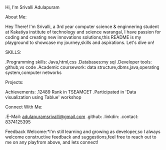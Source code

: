 Hi, I'm Srivalli Adulapuram

About Me:

Hey There! I'm Srivalli, a 3rd year computer science & enginnering student at Kakatiya institute of technology and science warangal, I have passion for coding and creating new innovations solutions,this README is my playground to showcase my journey,skills and aspirations. Let's dive on!

SKILLS:

  .Programming skills: Java,html,css
  .Databases:my sql
  .Developer tools: github,vs code
  .Academic coursework: data structure,dbms,java,operating system,computer networks

Projects:

Achievements:
   .12489 Rank in TSEAMCET 
   .Participated in 'Data visualization using Tablue' workshop

Connect With Me:

   .E-Mail: adulapuramsrivalli@gmail.com
   .github:
   .linkdin:
   .contact: 8374125395

Feedback Welcome:*I'm still learning and growing as developer,so I always welcome constructive feedback and suggestions,feel free to reach out to me on any playfrom above, and lets connect!
